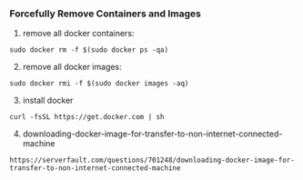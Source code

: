 ### Forcefully Remove Containers and Images
1. remove all docker containers:
```
sudo docker rm -f $(sudo docker ps -qa)
```
2. remove all docker images:
```
sudo docker rmi -f $(sudo docker images -aq)
```
3. install docker
```
curl -fsSL https://get.docker.com | sh
```
4. downloading-docker-image-for-transfer-to-non-internet-connected-machine
```
https://serverfault.com/questions/701248/downloading-docker-image-for-transfer-to-non-internet-connected-machine
```
